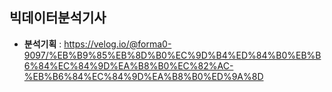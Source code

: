 ## 빅데이터분석기사

- **분석기획** : https://velog.io/@forma0-9097/%EB%B9%85%EB%8D%B0%EC%9D%B4%ED%84%B0%EB%B6%84%EC%84%9D%EA%B8%B0%EC%82%AC-%EB%B6%84%EC%84%9D%EA%B8%B0%ED%9A%8D
